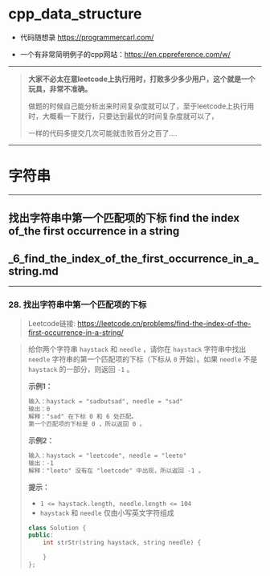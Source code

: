 # cpp_data_structure 

* 代码随想录 https://programmercarl.com/

* 一个有非常简明例子的cpp网站：https://en.cppreference.com/w/

--------------------------------------------------------------------------------
> **大家不必太在意leetcode上执行用时，打败多少多少用户，这个就是一个玩具，非常不准确。**
> 
> 做题的时候自己能分析出来时间复杂度就可以了，至于leetcode上执行用时，大概看一下就行，只要达到最优的时间复杂度就可以了，
> 
> 一样的代码多提交几次可能就击败百分之百了....
--------------------------------------------------------------------------------

# 字符串

--------------------------------------------------------------------------------

## 找出字符串中第一个匹配项的下标  find the index of_the first occurrence in a string

## _6_find_the_index_of_the_first_occurrence_in_a_string.md

--------------------------------------------------------------------------------

### 28. 找出字符串中第一个匹配项的下标

> Leetcode链接: https://leetcode.cn/problems/find-the-index-of-the-first-occurrence-in-a-string/

> 给你两个字符串 `haystack` 和 `needle` ，请你在 `haystack` 字符串中找出 `needle` 字符串的第一个匹配项的下标（下标从 `0` 开始）。如果 `needle` 不是 `haystack` 的一部分，则返回  `-1` 。
>
> 
> **示例1：**
> 
> ```html
> 输入：haystack = "sadbutsad", needle = "sad"
> 输出：0
> 解释："sad" 在下标 0 和 6 处匹配。
> 第一个匹配项的下标是 0 ，所以返回 0 。
> ```
>
> **示例2：**
> 
> ```html
> 输入：haystack = "leetcode", needle = "leeto"
> 输出：-1
> 解释："leeto" 没有在 "leetcode" 中出现，所以返回 -1 。
> ```
>
> **提示：**
> * `1 <= haystack.length, needle.length <= 104`
> * `haystack` 和 `needle` 仅由小写英文字符组成
>
> ```c++
> class Solution {
> public:
>     int strStr(string haystack, string needle) {
> 
>     }
> };
> ```
> 
> 
>  






















